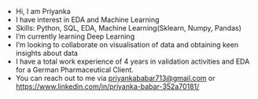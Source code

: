- Hi, I am Priyanka 
- I have interest in EDA and Machine Learning
- Skills: Python, SQL, EDA, Machine Learning(Sklearn, Numpy, Pandas)
- I’m currently learning Deep Learning
- I’m looking to collaborate on visualisation of data and obtaining keen insights about data
- I have a total work experience of 4 years in validation activities and EDA for a German Pharmaceutical Client.
- You can reach out to me via priyankababar713@gmail.com or https://www.linkedin.com/in/priyanka-babar-352a70181/

<!---
babar24/babar24 is a ✨ special ✨ repository because its `README.md` (this file) appears on your GitHub profile.
You can click the Preview link to take a look at your changes.
--->

